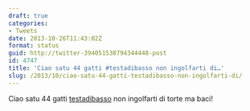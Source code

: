 ```yaml
---
draft: true
categories:
- Tweets
date: 2013-10-26T11:43:02Z
format: status
guid: http://twitter-394051538794344448-post
id: 4747
title: 'Ciao satu 44 gatti #testadibasso non ingolfarti di…'
slug: /2013/10/ciao-satu-44-gatti-testadibasso-non-ingolfarti-di/
---
```


Ciao satu 44 gatti [testadibasso](http://twitter.com/search?q=%23testadibasso) non ingolfarti di torte ma baci!